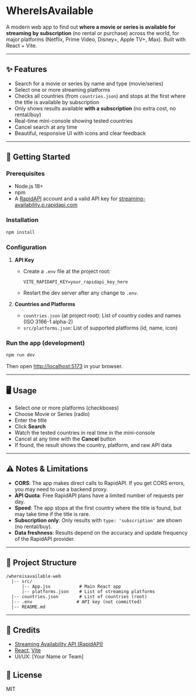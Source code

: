 # WhereIsAvailable

A modern web app to find out **where a movie or series is available for streaming by subscription** (no rental or purchase) across the world, for major platforms (Netflix, Prime Video, Disney+, Apple TV+, Max). Built with React + Vite.

---

## ✨ Features
- Search for a movie or series by name and type (movie/series)
- Select one or more streaming platforms
- Checks all countries (from `countries.json`) and stops at the first where the title is available by subscription
- Only shows results available **with a subscription** (no extra cost, no rental/buy)
- Real-time mini-console showing tested countries
- Cancel search at any time
- Beautiful, responsive UI with icons and clear feedback

---

## 🚀 Getting Started

### Prerequisites
- Node.js 18+
- npm
- A [RapidAPI](https://rapidapi.com/) account and a valid API key for [streaming-availability.p.rapidapi.com](https://rapidapi.com/movie-of-the-night-movie-of-the-night-default/api/streaming-availability)

### Installation
```sh
npm install
```

### Configuration
1. **API Key**
   - Create a `.env` file at the project root:
     ```env
     VITE_RAPIDAPI_KEY=your_rapidapi_key_here
     ```
   - Restart the dev server after any change to `.env`.

2. **Countries and Platforms**
   - `countries.json` (at project root): List of country codes and names (ISO 3166-1 alpha-2)
   - `src/platforms.json`: List of supported platforms (id, name, icon)

### Run the app (development)
```sh
npm run dev
```
Then open [http://localhost:5173](http://localhost:5173) in your browser.

---

## 🖥️ Usage
- Select one or more platforms (checkboxes)
- Choose Movie or Series (radio)
- Enter the title
- Click **Search**
- Watch the tested countries in real time in the mini-console
- Cancel at any time with the **Cancel** button
- If found, the result shows the country, platform, and raw API data

---

## ⚠️ Notes & Limitations
- **CORS**: The app makes direct calls to RapidAPI. If you get CORS errors, you may need to use a backend proxy.
- **API Quota**: Free RapidAPI plans have a limited number of requests per day.
- **Speed**: The app stops at the first country where the title is found, but may take time if the title is rare.
- **Subscription only**: Only results with `type: 'subscription'` are shown (no rental/buy).
- **Data freshness**: Results depend on the accuracy and update frequency of the RapidAPI provider.

---

## 📁 Project Structure
```
/whereisavailable-web
  |-- src/
      |-- App.jsx           # Main React app
      |-- platforms.json    # List of streaming platforms
  |-- countries.json        # List of countries (root)
  |-- .env                 # API key (not committed)
  |-- README.md
```

---

## 🙏 Credits
- [Streaming Availability API (RapidAPI)](https://rapidapi.com/movie-of-the-night-movie-of-the-night-default/api/streaming-availability)
- [React](https://react.dev/), [Vite](https://vitejs.dev/)
- UI/UX: [Your Name or Team]

## 📝 License
MIT
